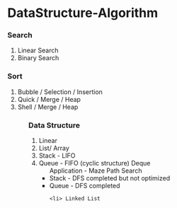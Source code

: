 # DataStructure-Algorithm


### Search

<ol>
  <li> Linear Search
  <li> Binary Search
</ol>


### Sort

<ol>
  <li> Bubble / Selection / Insertion
  <li> Quick  / Merge     / Heap 
  <li> Shell  / Merge     / Heap 

<ol>


### Data Structure

<ol>
  <li> Linear
    <li> List/ Array
    <li> Stack - LIFO
    <li> Queue - FIFO (cyclic structure) Deque
        <ul> Application - Maze Path Search
        <li> Stack - DFS completed but not optimized
        <li> Queue - DFS completed 
          
    <li> Linked List
   
<ol>
